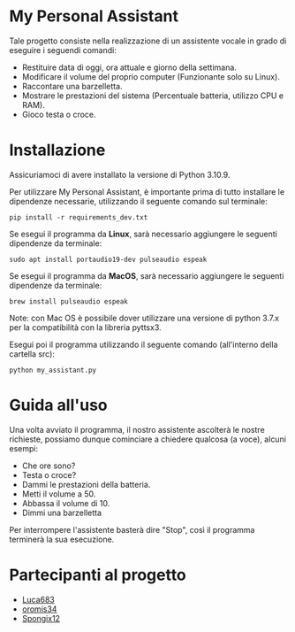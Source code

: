 # My Personal Assistant

Tale progetto consiste nella realizzazione di un assistente vocale in grado di eseguire i seguendi comandi:

- Restituire data di oggi, ora attuale e giorno della settimana.
- Modificare il volume del proprio computer (Funzionante solo su Linux).
- Raccontare una barzelletta.
- Mostrare le prestazioni del sistema (Percentuale batteria, utilizzo CPU e RAM).
- Gioco testa o croce.
# Installazione
Assicuriamoci di avere installato la versione di Python 3.10.9.

Per utilizzare My Personal Assistant, è importante prima di tutto installare le dipendenze necessarie, utilizzando il seguente comando sul terminale:

```shell
pip install -r requirements_dev.txt
```

Se esegui il programma da **Linux**, sarà necessario aggiungere le seguenti dipendenze da terminale:

```shell
sudo apt install portaudio19-dev pulseaudio espeak
```

Se esegui il programma da **MacOS**, sarà necessario aggiungere le seguenti dipendenze da terminale:
```shell
brew install pulseaudio espeak
```
Note: con Mac OS è possibile dover utilizzare una versione di python 3.7.x per la compatibilità con la libreria pyttsx3.

Esegui poi il programma utilizzando il seguente comando (all'interno della cartella src):
```shell
python my_assistant.py
```

# Guida all'uso
Una volta avviato il programma, il nostro assistente ascolterà le nostre richieste, possiamo dunque cominciare a chiedere qualcosa (a voce), alcuni esempi:

- Che ore sono?
- Testa o croce?
- Dammi le prestazioni della batteria.
- Metti il volume a 50.
- Abbassa il volume di 10.
- Dimmi una barzelletta

Per interrompere l'assistente basterà dire "Stop", così il programma terminerà la sua esecuzione.
# Partecipanti al progetto
- [Luca683](https://github.com/Luca683)
- [oromis34](https://github.com/oromis34)
- [Spongix12](https://github.com/Spongix12)

